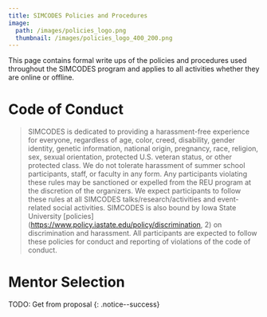 ```yaml
---
title: SIMCODES Policies and Procedures
image:
  path: /images/policies_logo.png
  thumbnail: /images/policies_logo_400_200.png
---
```


This page contains formal write ups of the policies and procedures used
throughout the SIMCODES program and applies to all activities whether they are
online or offline.

# Code of Conduct

> SIMCODES is dedicated to providing a harassment-free experience for everyone,
regardless of age, color, creed, disability, gender identity, genetic
information, national origin, pregnancy, race, religion, sex, sexual
orientation, protected U.S. veteran status, or other protected class. We do not
tolerate harassment of summer school participants, staff, or faculty in any
form. Any participants violating these rules may be sanctioned or expelled from
the REU program at the discretion of the organizers. We expect participants to
follow these rules at all SIMCODES talks/research/activities and event-
related social activities. SIMCODES is also bound by Iowa State University
[policies](https://www.policy.iastate.edu/policy/discrimination, 2) on
discrimination and harassment. All participants are expected to
follow these policies for conduct and reporting of violations of the code of
conduct.

# Mentor Selection

TODO: Get from proposal
{: .notice--success}
